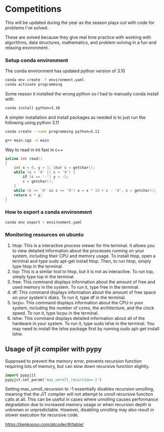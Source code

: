 # Competitions

This will be updated during the year as the season plays out with code for problems I've solved.  

These are solved because they give real time practice with working with algorithms, data structures, 
mathematics, and problem solving in a fun and relaxing environment.

### Setup conda environment

The conda environment has updated python version of 3.10

```sh
conda env create -f environment.yaml
conda activate programming
```

Some reason it installed the wrong python so I had to manually conda install with

```sh
conda install python=3.10
```

A simpler installation and install packages as needed is to just run the following using python 3.11

```sh
conda create --name programming python=3.11
```

```sh
g++ main.cpp -o main
```

Way to read in int fast in c++

```c++
inline int read()
{
	int x = 0, y = 1; char c = getchar();
	while (c < '0' || c > '9') {
		if (c == '-') y = -1;
		c = getchar();
	}
	while (c >= '0' && c <= '9') x = x * 10 + c - '0', c = getchar();
	return x * y;
}
```

### How to export a conda environment

```sh
conda env export > environment.yaml
```

### Monitoring resources on ubuntu

1. htop: This is a interactive process viewer for the terminal. It allows you to view detailed information about the processes running on your system, including their CPU and memory usage. To install htop, open a terminal and type sudo apt-get install htop. Then, to run htop, simply type htop in the terminal.
1. top: This is a similar tool to htop, but it is not as interactive. To run top, simply type top in the terminal.
1. free: This command displays information about the amount of free and used memory in the system. To run it, type free in the terminal.
1. df: This command displays information about the amount of free space on your system's disks. To run it, type df in the terminal.
1. lscpu: This command displays information about the CPU in your system, including the number of cores, the architecture, and the clock speed. To run it, type lscpu in the terminal.
1. lshw: This command displays detailed information about all of the hardware in your system. To run it, type sudo lshw in the terminal. You may need to install the lshw package first by running sudo apt-get install lshw.

## Usage of jit compiler with pypy

Supposed to prevent the memory error, prevents recursion function requiring lots of memory, but can slow down recursive function slightly. 

```py
import pypyjit
pypyjit.set_param('max_unroll_recursion=-1')
```

Setting max_unroll_recursion to -1 essentially disables recursion unrolling, meaning that the JIT compiler will not attempt to unroll recursive function calls at all. This can be useful in cases where unrolling causes performance degradation due to increased memory usage or when recursion depth is unknown or unpredictable. However, disabling unrolling may also result in slower execution for recursive code.

https://kenkoooo.com/atcoder/#/table/

